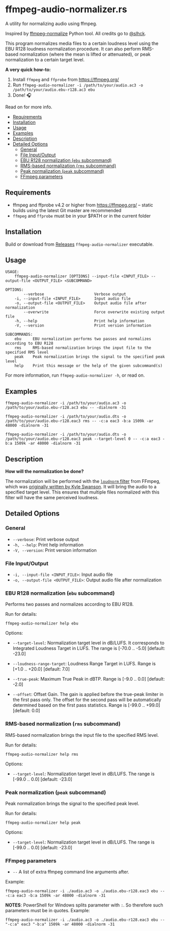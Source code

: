 # ffmpeg-audio-normalizer.rs

A utility for normalizing audio using ffmpeg.

Inspired by [ffmpeg-normalize](https://github.com/slhck/ffmpeg-normalize) Python tool.
All credits go to [@slhck](https://github.com/slhck).

This program normalizes media files to a certain loudness level using the EBU R128 loudness normalization procedure. It can also perform RMS-based normalization (where the mean is lifted or attenuated), or peak normalization to a certain target level.

**A very quick how-to:**

1. Install `ffmpeg` and `ffprobe` from <https://ffmpeg.org/>
1. Run `ffmpeg-audio-normalizer -i /path/to/your/audio.ac3 -o /path/to/your/audio.ebu-r128.ac3 ebu`
1. Done! 🎧

Read on for more info.

- [Requirements](#requirements)
- [Installation](#installation)
- [Usage](#usage)
- [Examples](#examples)
- [Description](#description)
- [Detailed Options](#detailed-options)
  - [General](#general)
  - [File Input/Output](#file-inputoutput)
  - [EBU R128 normalization (`ebu` subcommand)](#ebu-r128-normalization-ebu-subcommand)
  - [RMS-based normalization (`rms` subcommand)](#rms-based-normalization-rms-subcommand)
  - [Peak normalization (`peak` subcommand)](#peak-normalization-peak-subcommand)
  - [FFmpeg parameters](#ffmpeg-parameters)

## Requirements

- ffmpeg and ffprobe v4.2 or higher from <https://ffmpeg.org/> – static builds using the latest Git master are recommended
- `ffmpeg` and `ffprobe` must be in your \$PATH or in the current folder

## Installation

Build or download from [Releases](https://github.com/amsokol/ffmpeg-audio-normalizer.rs/releases) `ffmpeg-audio-normalizer` executable.

## Usage

    USAGE:
        ffmpeg-audio-normalizer [OPTIONS] --input-file <INPUT_FILE> --output-file <OUTPUT_FILE> <SUBCOMMAND>

    OPTIONS:
            --verbose                      Verbose output
        -i, --input-file <INPUT_FILE>      Input audio file
        -o, --output-file <OUTPUT_FILE>    Output audio file after normalization
            --overwrite                    Force overwrite existing output file
        -h, --help                         Print help information
        -V, --version                      Print version information

    SUBCOMMANDS:
        ebu     EBU normalization performs two passes and normalizes according to EBU R128
        rms     RMS-based normalization brings the input file to the specified RMS level
        peak    Peak normalization brings the signal to the specified peak level
        help    Print this message or the help of the given subcommand(s)

For more information, run `ffmpeg-audio-normalizer -h`, or read on.

## Examples

    ffmpeg-audio-normalizer -i /path/to/your/audio.ac3 -o /path/to/your/audio.ebu-r128.ac3 ebu -- -dialnorm -31

    ffmpeg-audio-normalizer -i /path/to/your/audio.dts -o /path/to/your/audio.ebu-r128.eac3 rms -- -c:a eac3 -b:a 1509k -ar 48000 -dialnorm -31

    ffmpeg-audio-normalizer -i /path/to/your/audio.dts -o /path/to/your/audio.ebu-r128.eac3 peak --target-level 0 -- -c:a eac3 -b:a 1509k -ar 48000 -dialnorm -31

## Description

**How will the normalization be done?**

The normalization will be performed with the [`loudnorm` filter](http://ffmpeg.org/ffmpeg-filters.html#loudnorm) from FFmpeg, which was [originally written by Kyle Swanson](https://k.ylo.ph/2016/04/04/loudnorm.html). It will bring the audio to a specified target level. This ensures that multiple files normalized with this filter will have the same perceived loudness.

## Detailed Options

### General

- `--verbose`: Print verbose output
- `-h, --help`: Print help information
- `-V, --version`: Print version information

### File Input/Output

- `-i, --input-file <INPUT_FILE>`: Input audio file
- `-o, --output-file <OUTPUT_FILE>`: Output audio file after normalization

### EBU R128 normalization (`ebu` subcommand)

Performs two passes and normalizes according to EBU R128.

Run for details:

    ffmpeg-audio-normalizer help ebu

Options:

- `--target-level`: Normalization target level in dB/LUFS. It corresponds to Integrated Loudness Target in LUFS. The range is [-70.0 .. -5.0] [default: -23.0]

- `--loudness-range-target`: Loudness Range Target in LUFS. Range is [+1.0 .. +20.0] [default: 7.0]

- `--true-peak`: Maximum True Peak in dBTP. Range is [-9.0 .. 0.0] [default: -2.0]

- `--offset`: Offset Gain. The gain is applied before the true-peak limiter in the first pass only. The offset for the second pass will be automatically determined based on the first pass statistics. Range is [-99.0 .. +99.0] [default: 0.0]

### RMS-based normalization (`rms` subcommand)

RMS-based normalization brings the input file to the specified RMS level.

Run for details:

    ffmpeg-audio-normalizer help rms

Options:

- `--target-level`: Normalization target level in dB/LUFS. The range is [-99.0 .. 0.0] [default: -23.0]

### Peak normalization (`peak` subcommand)

Peak normalization brings the signal to the specified peak level.

Run for details:

    ffmpeg-audio-normalizer help peak

Options:

- `--target-level`: Normalization target level in dB/LUFS. The range is [-99.0 .. 0.0] [default: -23.0]

### FFmpeg parameters

- `--` A list of extra ffmpeg command line arguments after.

Example:

    ffmpeg-audio-normalizer -i ./audio.ac3 -o ./audio.ebu-r128.eac3 ebu -- -c:a eac3 -b:a 1509k -ar 48000 -dialnorm -31

**NOTES**: PowerShell for Windows splits parameter with `:`. So therefore such parameters must be in quotes. Example:

    ffmpeg-audio-normalizer -i ./audio.ac3 -o ./audio.ebu-r128.eac3 ebu -- "-c:a" eac3 "-b:a" 1509k -ar 48000 -dialnorm -31
